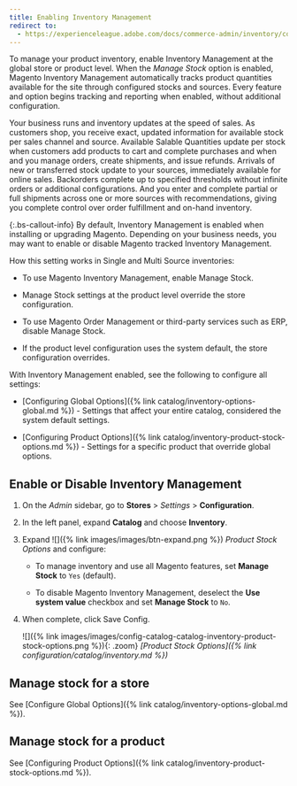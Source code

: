 ```yaml
---
title: Enabling Inventory Management
redirect to:
  - https://experienceleague.adobe.com/docs/commerce-admin/inventory/configuration/enable.html
---
```


To manage your product inventory, enable Inventory Management at the global store or product level. When the _Manage Stock_ option is enabled, Magento Inventory Management automatically tracks product quantities available for the site through configured stocks and sources. Every feature and option begins tracking and reporting when enabled, without additional configuration.

Your business runs and inventory updates at the speed of sales. As customers shop, you receive exact, updated information for available stock per sales channel and source. Available Salable Quantities update per stock when customers add products to cart and complete purchases and when and you manage orders, create shipments, and issue refunds. Arrivals of new or transferred stock update to your sources, immediately available for online sales. Backorders complete up to specified thresholds without infinite orders or additional configurations. And you enter and complete partial or full shipments across one or more sources with recommendations, giving you complete control over order fulfillment and on-hand inventory.

{:.bs-callout-info}
By default, Inventory Management is enabled when installing or upgrading Magento. Depending on your business needs, you may want to enable or disable Magento tracked Inventory Management.

How this setting works in Single and Multi Source inventories:

- To use Magento Inventory Management, enable Manage Stock.

- Manage Stock settings at the product level override the store configuration.

- To use Magento Order Management or third-party services such as ERP, disable Manage Stock.

- If the product level configuration uses the system default, the store configuration overrides.

With Inventory Management enabled, see the following to configure all settings:

- [Configuring Global Options]({% link catalog/inventory-options-global.md %}) - Settings that affect your entire catalog, considered the system default settings.

- [Configuring Product Options]({% link catalog/inventory-product-stock-options.md %}) - Settings for a specific product that override global options.

## Enable or Disable Inventory Management

1. On the _Admin_ sidebar, go to **Stores** > _Settings_ > **Configuration**.

1. In the left panel, expand **Catalog** and choose **Inventory**.

1. Expand ![]({% link images/images/btn-expand.png %}) _Product Stock Options_ and configure:

   - To manage inventory and use all Magento features, set **Manage Stock** to `Yes` (default).

   - To disable Magento Inventory Management, deselect the **Use system value** checkbox and set **Manage Stock** to `No`.

1. When complete, click <span class="btn">Save Config</span>.

   ![]({% link images/images/config-catalog-catalog-inventory-product-stock-options.png %}){: .zoom}
   _[Product Stock Options]({% link configuration/catalog/inventory.md %})_

## Manage stock for a store

See [Configure Global Options]({% link catalog/inventory-options-global.md %}).

## Manage stock for a product

See [Configuring Product Options]({% link catalog/inventory-product-stock-options.md %}).
